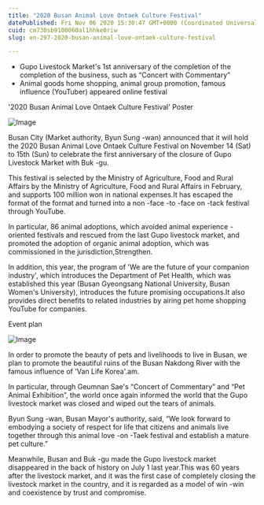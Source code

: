 ```yaml
---
title: "2020 Busan Animal Love Ontaek Culture Festival"
datePublished: Fri Nov 06 2020 15:30:47 GMT+0000 (Coordinated Universal Time)
cuid: cm730sb9100060al1hhke0riw
slug: en-297-2020-busan-animal-love-ontaek-culture-festival

---
```



- Gupo Livestock Market's 1st anniversary of the completion of the completion of the business, such as “Concert with Commentary”
- Animal goods home shopping, animal group promotion, famous influence (YouTuber) appeared online festival

'2020 Busan Animal Love Ontaek Culture Festival' Poster

![Image](https://cdn.hashnode.com/res/hashnode/image/upload/v1739431800700/c2485bf7-0bfa-49f1-bd79-c06406c9dddb.png)

Busan City (Market authority, Byun Sung -wan) announced that it will hold the 2020 Busan Animal Love Ontaek Culture Festival on November 14 (Sat) to 15th (Sun) to celebrate the first anniversary of the closure of Gupo Livestock Market with Buk -gu.

This festival is selected by the Ministry of Agriculture, Food and Rural Affairs by the Ministry of Agriculture, Food and Rural Affairs in February, and supports 100 million won in national expenses.It has escaped the format of the format and turned into a non -face -to -face on -tack festival through YouTube.

In particular, 86 animal adoptions, which avoided animal experience -oriented festivals and rescued from the last Gupo livestock market, and promoted the adoption of organic animal adoption, which was commissioned in the jurisdiction,Strengthen.

In addition, this year, the program of 'We are the future of your companion industry', which introduces the Department of Pet Health, which was established this year (Busan Gyeongsang National University, Busan Women's University), introduces the future promising occupations.It also provides direct benefits to related industries by airing pet home shopping YouTube for companies.

Event plan

![Image](https://cdn.hashnode.com/res/hashnode/image/upload/v1739431803551/57613380-aecf-4e0a-88c9-78edc55c2662.png)

In order to promote the beauty of pets and livelihoods to live in Busan, we plan to promote the beautiful ruins of the Busan Nakdong River with the famous influence of 'Van Life Korea'.am.

In particular, through Geumnan Sae's “Concert of Commentary” and “Pet Animal Exhibition”, the world once again informed the world that the Gupo livestock market was closed and wiped out the tears of animals.

Byun Sung -wan, Busan Mayor's authority, said, “We look forward to embodying a society of respect for life that citizens and animals live together through this animal love -on -Taek festival and establish a mature pet culture.”

Meanwhile, Busan and Buk -gu made the Gupo livestock market disappeared in the back of history on July 1 last year.This was 60 years after the livestock market, and it was the first case of completely closing the livestock market in the country, and it is regarded as a model of win -win and coexistence by trust and compromise.
